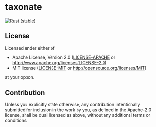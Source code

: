 # taxonate

[![Rust (stable)](<https://github.com/elasticdog/taxonate/workflows/Rust%20(stable)/badge.svg>)](https://github.com/elasticdog/taxonate/actions?query=workflow%3A%22Rust+%28stable%29%22+branch%3Amaster)

## License

Licensed under either of

- Apache License, Version 2.0 ([LICENSE-APACHE](LICENSE-APACHE) or
  http://www.apache.org/licenses/LICENSE-2.0)
- MIT license ([LICENSE-MIT](LICENSE-MIT) or http://opensource.org/licenses/MIT)

at your option.

## Contribution

Unless you explicitly state otherwise, any contribution intentionally submitted
for inclusion in the work by you, as defined in the Apache-2.0 license, shall be
dual licensed as above, without any additional terms or conditions.
